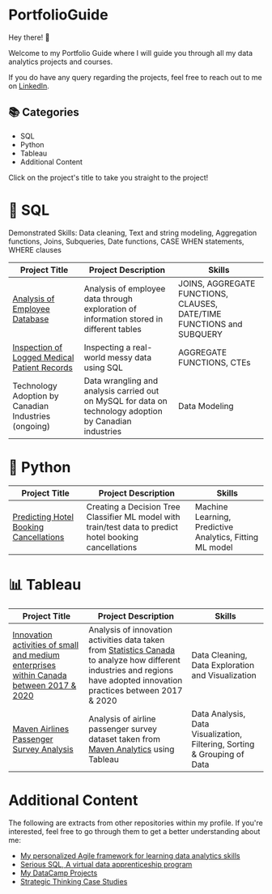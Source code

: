 # PortfolioGuide
Hey there! 👋

Welcome to my Portfolio Guide where I will guide you through all my data analytics projects and courses.

If you do have any query regarding the projects, feel free to reach out to me on [LinkedIn](https://www.linkedin.com/in/rohaanzuberi/).

## 📚 Categories
- SQL
- Python
- Tableau
- Additional Content

Click on the project's title to take you straight to the project!

# 🔡 SQL

Demonstrated Skills: Data cleaning, Text and string modeling, Aggregation functions, Joins, Subqueries, Date functions, CASE WHEN statements, WHERE clauses

| Project Title | Project Description | Skills |
| --- | --- | --- |
| [Analysis of Employee Database](AnalyzeEmployeeDatabase.ipynb) | Analysis of employee data through exploration of information stored in different tables | JOINS, AGGREGATE FUNCTIONS, CLAUSES, DATE/TIME FUNCTIONS and SUBQUERY |
| [Inspection of Logged Medical Patient Records](https://github.com/rohaanzuberi/Serious_SQL/blob/a08c0ee645de0a8772b34d754092baab4728eb43/Dataset_Inspection.md) | Inspecting a real-world messy data using SQL | AGGREGATE FUNCTIONS, CTEs |
| Technology Adoption by Canadian Industries (ongoing) | Data wrangling and analysis carried out on MySQL for data on technology adoption by Canadian industries | Data Modeling |

# 🐍 Python

| Project Title | Project Description | Skills |
| --- | --- | --- |
| [Predicting Hotel Booking Cancellations](https://github.com/rohaanzuberi/PortfolioGuide/blob/395408a63cb1bc2280c2e495ddf85211338df306/Predicting_Hotel_Bookings_Cancellations/notebook-hotel_booking_prediction_ML.ipynb) | Creating a Decision Tree Classifier ML model with train/test data to predict hotel booking cancellations | Machine Learning, Predictive Analytics, Fitting ML model |

# 📊 Tableau

| Project Title | Project Description | Skills |
| --- | --- | --- |
| [Innovation activities of small and medium enterprises within Canada between 2017 & 2020](https://public.tableau.com/views/InnovationActivitiesofEnterpriseswithinCanada/InnovationActivitiesDashboard?:language=en-US&:display_count=n&:origin=viz_share_link) | Analysis of innovation activities data taken from [Statistics Canada](https://www150.statcan.gc.ca/t1/tbl1/en/tv.action?pid=3310046201) to analyze how different industries and regions have adopted innovation practices between 2017 & 2020 | Data Cleaning, Data Exploration and Visualization |
| [Maven Airlines Passenger Survey Analysis](https://public.tableau.com/app/profile/rohaan.zuberi7998/viz/MavenAirlinesPassengerSurveyAnalysis/MavenAirlines?publish=yes) | Analysis of airline passenger survey dataset taken from [Maven Analytics](https://www.mavenanalytics.io/data-playground) using Tableau | Data Analysis, Data Visualization, Filtering, Sorting & Grouping of Data |

# Additional Content

The following are extracts from other repositories within my profile. If you're interested, feel free to go through them to get a better understanding about me:
- [My personalized Agile framework for learning data analytics skills](https://github.com/rohaanzuberi/My-personalized-Agile-framework-for-learning-data-analytics-skills/blob/1f23e2616def34261ae67933fdf76f31a84c682f/README_2.md)
- [Serious SQL, A virtual data apprenticeship program](https://github.com/rohaanzuberi/Serious_SQL/blob/a08c0ee645de0a8772b34d754092baab4728eb43/README.md)
- [My DataCamp Projects](https://github.com/rohaanzuberi/DataCamp_Projects/blob/a8486f5686e83461b57de66271eac44480572989/README.md)
- [Strategic Thinking Case Studies](https://github.com/rohaanzuberi/Strategic_Thinking/blob/5da9847092d32464351c4d9c58f7ebf82c470e8b/README.md)
